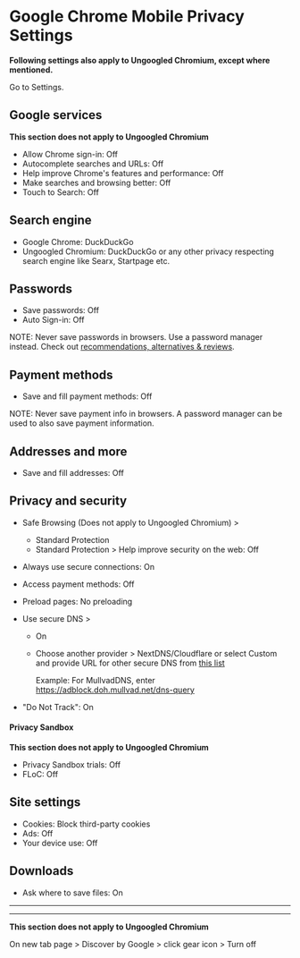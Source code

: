 # Google Chrome Mobile Privacy Settings

**Following settings also apply to Ungoogled Chromium, except where mentioned.**

Go to Settings.



## Google services
**This section does not apply to Ungoogled Chromium**

- Allow Chrome sign-in: Off
- Autocomplete searches and URLs: Off
- Help improve Chrome's features and performance: Off
- Make searches and browsing better: Off
- Touch to Search: Off



## Search engine
- Google Chrome: DuckDuckGo
- Ungoogled Chromium: DuckDuckGo or any other privacy respecting search engine like Searx, Startpage etc.



## Passwords
- Save passwords: Off
- Auto Sign-in: Off

NOTE: Never save passwords in browsers. Use a password manager instead. Check out [recommendations, alternatives & reviews](https://github.com/the-weird-aquarian/privacy-settings#recommendations-alternatives--reviews).



## Payment methods
- Save and fill payment methods: Off

NOTE: Never save payment info in browsers. A password manager can be used to also save payment information.



## Addresses and more
- Save and fill addresses: Off



## Privacy and security
- Safe Browsing (Does not apply to Ungoogled Chromium) >
  - Standard Protection
  - Standard Protection > Help improve security on the web: Off
- Always use secure connections: On
- Access payment methods: Off
- Preload pages: No preloading
- Use secure DNS > 
  - On
  - Choose another provider > NextDNS/Cloudflare or select Custom and provide URL for other secure DNS from [this list](https://www.privacyguides.org/dns/)

    Example: For MullvadDNS, enter https://adblock.doh.mullvad.net/dns-query

- "Do Not Track": On

#### Privacy Sandbox
**This section does not apply to Ungoogled Chromium**
- Privacy Sandbox trials: Off
- FLoC: Off



## Site settings
- Cookies: Block third-party cookies
- Ads: Off
- Your device use: Off



## Downloads
- Ask where to save files: On

---
---

**This section does not apply to Ungoogled Chromium**

On new tab page > Discover by Google > click gear icon > Turn off

